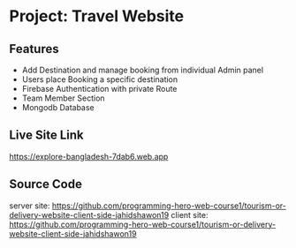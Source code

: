 # Project: Travel Website 

## Features

- Add Destination and manage booking from individual Admin panel
-  Users place Booking a specific destination
- Firebase Authentication with private Route
- Team Member Section
- Mongodb Database 

## Live Site Link

https://explore-bangladesh-7dab6.web.app

## Source Code 

server site: https://github.com/programming-hero-web-course1/tourism-or-delivery-website-client-side-jahidshawon19
client site: https://github.com/programming-hero-web-course1/tourism-or-delivery-website-client-side-jahidshawon19

